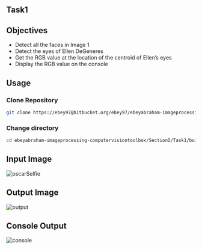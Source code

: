## Task1

## Objectives
* Detect all the faces in Image 1
* Detect the eyes of Ellen DeGeneres
* Get the RGB value at the location of the centroid of Ellen’s eyes
* Display the RGB value on the console

## Usage

### Clone Repository
```bash
git clone https://ebey97@bitbucket.org/ebey97/ebeyabraham-imageprocessing-computervisiontoolbox.git
```

### Change directory
```bash
cd ebeyabraham-imageprocessing-computervisiontoolbox/SectionI/Task1/build
```

## Input Image

![oscarSelfie](https://bitbucket.org/ebey97/ebeyabraham-imageprocessing-computervisiontoolbox/downloads/oscarSelfie.jpg)

## Output Image

![output](https://bitbucket.org/ebey97/ebeyabraham-imageprocessing-computervisiontoolbox/downloads/face.jpg)

## Console Output

![console](https://bitbucket.org/ebey97/ebeyabraham-imageprocessing-computervisiontoolbox/downloads/outout)